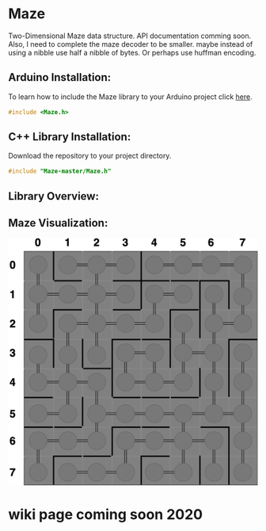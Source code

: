 # Maze
Two-Dimensional Maze data structure. API documentation comming soon. Also, I need to complete the maze decoder to be smaller. maybe instead of using a nibble use half a nibble of bytes. Or perhaps use huffman encoding.

## Arduino Installation:
To learn how to include the Maze library to your Arduino project click [here](https://www.arduino.cc/en/guide/libraries#toc4). 
```c++
#include <Maze.h>
```

## C++ Library Installation:
Download the repository to your project directory.
```c++
#include "Maze-master/Maze.h"
```

## Library Overview:

## Maze Visualization:
![Alt Text](https://github.com/jimenezjose/Maze/blob/media/.images/Maze-Graph.png)

# wiki page coming soon 2020
